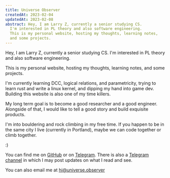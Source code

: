```yaml
---
title: Universe Observer 
createdAt: 2023-02-04
updatedAt: 2023-02-08
abstract: Hey, I am Larry Z, currently a senior studying CS. 
  I'm interested in PL theory and also software engineering. 
  This is my personal website, hosting my thoughts, learning notes,
  and some projects. 
---
```


Hey, I am Larry Z, currently a senior studying CS. 
I'm interested in PL theory and also software engineering.

This is my personal website, hosting my thoughts, learning notes, 
and some projects. 

I'm currently learning DCC, logical relations, 
and parametricity, 
trying to learn rust and write a linux kernel, 
and dipping my hand into game dev. Building this website is also 
one of my time killers.

My long term goal is to become a good researcher and a good engineer. 
Alongside of that, I would like to tell a good story and build exquisite 
products. 

I'm into bouldering and rock climbing in my free time. 
If you happen to be in the same city I live (currently in Portland), 
maybe we can code together or climb together.

:)


You can find me on [GitHub](https://github.com/FlickerSoul) or 
on [Telegram](https://t.me/FlickerSoul). There is also a [Telegram channel](https://t.me/the_universe_observer) in which I may post updates  on what I read and see.

You can also email me at [hi@universe.observer](mailto:hi@universe.observer)
